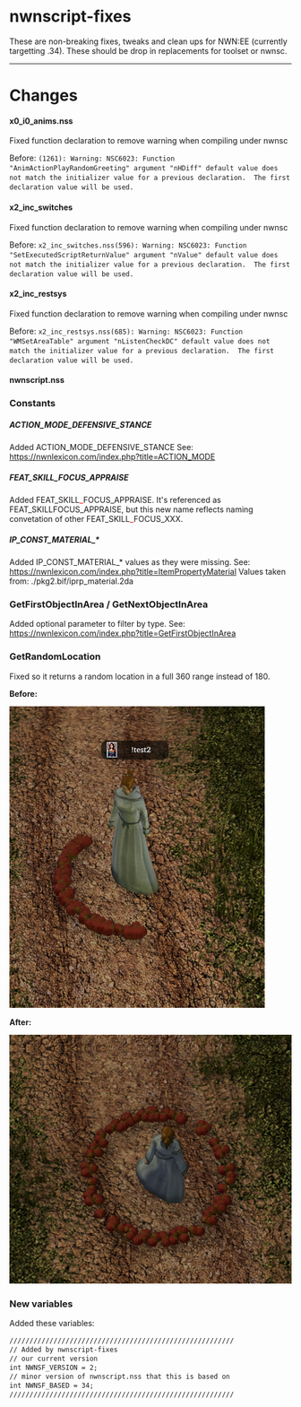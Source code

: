 # nwnscript-fixes

These are non-breaking fixes, tweaks and clean ups for NWN:EE (currently targetting .34).  These should be drop in replacements for toolset or nwnsc.


<hr>

# Changes

#### x0_i0_anims.nss

Fixed function declaration to remove warning when compiling under nwnsc

Before: 
`(1261): Warning: NSC6023: Function "AnimActionPlayRandomGreeting" argument "nHDiff" default value does not match the initializer value for a previous declaration.  The first declaration value will be used.`

#### x2_inc_switches

Fixed function declaration to remove warning when compiling under nwnsc

Before: 
`x2_inc_switches.nss(596): Warning: NSC6023: Function "SetExecutedScriptReturnValue" argument "nValue" default value does not match the initializer value for a previous declaration.  The first declaration value will be used.`

#### x2_inc_restsys

Fixed function declaration to remove warning when compiling under nwnsc

Before: 
`x2_inc_restsys.nss(685): Warning: NSC6023: Function "WMSetAreaTable" argument "nListenCheckDC" default value does not match the initializer value for a previous declaration.  The first declaration value will be used.`

#### nwnscript.nss

### Constants 

##### ACTION_MODE_DEFENSIVE_STANCE

Added ACTION_MODE_DEFENSIVE_STANCE
See: https://nwnlexicon.com/index.php?title=ACTION_MODE

##### FEAT_SKILL_FOCUS_APPRAISE

Added FEAT_SKILL<font color="red">\_</font>FOCUS_APPRAISE.  It's referenced as FEAT_SKILLFOCUS_APPRAISE, but this new name reflects naming convetation of other FEAT_SKILL<font color=red>\_</font>FOCUS_XXX.

##### IP_CONST_MATERIAL_*

Added IP_CONST_MATERIAL_* values as they were missing.
See: https://nwnlexicon.com/index.php?title=ItemPropertyMaterial
Values taken from: ./pkg2.bif/iprp_material.2da

### GetFirstObjectInArea / GetNextObjectInArea
Added optional parameter to filter by type.  See: https://nwnlexicon.com/index.php?title=GetFirstObjectInArea

### GetRandomLocation
Fixed so it returns a random location in a full 360 range instead of 180.

**Before:**

![GetRandomLocation_before](images/GetRandomLocation_before.png)

**After:**

 ![GetRandomLocation_after](images/GetRandomLocation_after.png)


### New variables

Added these variables: 

```
////////////////////////////////////////////////////////
// Added by nwnscript-fixes
// our current version
int NWNSF_VERSION = 2;
// minor version of nwnscript.nss that this is based on
int NWNSF_BASED = 34;
////////////////////////////////////////////////////////
```